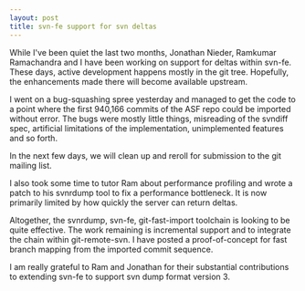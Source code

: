 ```yaml
---
layout: post
title: svn-fe support for svn deltas
---
```


While I've been quiet the last two months, Jonathan Nieder, Ramkumar Ramachandra and I have been working on support for deltas within svn-fe. These days, active development happens mostly in the git tree. Hopefully, the enhancements made there will become available upstream.

I went on a bug-squashing spree yesterday and managed to get the code to a point where the first 940,166 commits of the ASF repo could be imported without error. The bugs were mostly little things, misreading of the svndiff spec, artificial limitations of the implementation, unimplemented features and so forth.

In the next few days, we will clean up and reroll for submission to the git mailing list.

I also took some time to tutor Ram about performance profiling and wrote a patch to his svnrdump tool to fix a performance bottleneck. It is now primarily limited by how quickly the server can return deltas.

Altogether, the svnrdump, svn-fe, git-fast-import toolchain is looking to be quite effective. The work remaining is incremental support and to integrate the chain within git-remote-svn. I have posted a proof-of-concept for fast branch mapping from the imported commit sequence.

I am really grateful to Ram and Jonathan for their substantial contributions to extending svn-fe to support svn dump format version 3.
